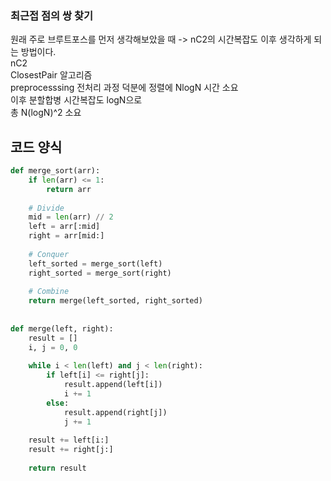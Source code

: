 ### 최근접 점의 쌍 찾기 
원래 주로 브루트포스를 먼저 생각해보았을 때 -> nC2의 시간복잡도 이후 생각하게 되는 방법이다.   
nC2   
ClosestPair 알고리즘   
preprocesssing 전처리 과정 덕분에 정렬에 NlogN 시간 소요      
이후 분할합병 시간복잡도 logN으로     
총 N(logN)^2 소요     

## 코드 양식
```python
def merge_sort(arr):
    if len(arr) <= 1:
        return arr
    
    # Divide
    mid = len(arr) // 2
    left = arr[:mid]
    right = arr[mid:]
    
    # Conquer
    left_sorted = merge_sort(left)
    right_sorted = merge_sort(right)
    
    # Combine
    return merge(left_sorted, right_sorted)
    
    
def merge(left, right):
    result = []
    i, j = 0, 0
    
    while i < len(left) and j < len(right):
        if left[i] <= right[j]:
            result.append(left[i])
            i += 1
        else:
            result.append(right[j])
            j += 1
    
    result += left[i:]
    result += right[j:]
    
    return result
```